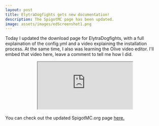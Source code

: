 ```yaml
---
layout: post
title: ElytraDogfights gets new documentation!
description: The SpigotMC page has been updated.
image: assets/images/edScreenshot1.png
---
```

Today I updated the download page for ElytraDogfights, with a full explaination of the config.yml and a video explaining the installation process. At the same time, I also was learning the Olive video editor. I'll embed that video here, leave a comment to tell me how I did.
<center><div class="container">
  <iframe class="responsive-iframe" src="https://youtube.com/embed/82TCnPm2PY8"></iframe>
</div></center>
<br>
You can check out the updated SpigotMC.org page <a href="https://www.spigotmc.org/resources/elytra-dogfights.60491/">here.</a>